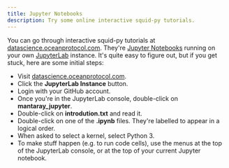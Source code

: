 ```yaml
---
title: Jupyter Notebooks
description: Try some online interactive squid-py tutorials.
---
```


You can go through interactive squid-py tutorials at [datascience.oceanprotocol.com](https://datascience.oceanprotocol.com/).
They're [Jupyter Notebooks](http://jupyter.org/) running on your own [JupyterLab](https://github.com/jupyterlab/jupyterlab) instance.
It's quite easy to figure out, but if you get stuck, here are some initial steps:

- Visit [datascience.oceanprotocol.com](https://datascience.oceanprotocol.com/).
- Click the **JupyterLab Instance** button.
- Login with your GitHub account.
- Once you're in the JupyterLab console, double-click on **mantaray_jupyter**.
- Double-click on **introdution.txt** and read it.
- Double-click on one of the **.ipynb** files. They're labelled to appear in a logical order.
- When asked to select a kernel, select Python 3.
- To make stuff happen (e.g. to run code cells), use the menus at the top of the JupyterLab console, or at the top of your current Jupyter notebook.

